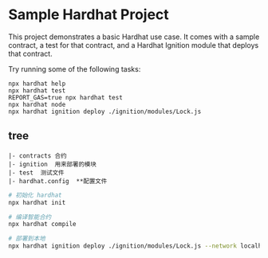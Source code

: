 # Sample Hardhat Project

This project demonstrates a basic Hardhat use case. It comes with a sample contract, a test for that contract, and a Hardhat Ignition module that deploys that contract.

Try running some of the following tasks:

```shell
npx hardhat help
npx hardhat test
REPORT_GAS=true npx hardhat test
npx hardhat node
npx hardhat ignition deploy ./ignition/modules/Lock.js
```

## tree

```
|- contracts 合约
|- ignition  用来部署的模块
|- test  测试文件
|- hardhat.config  **配置文件
```


```sh
# 初始化 hardhat
npx hardhat init

# 编译智能合约
npx hardhat compile

# 部署到本地
npx hardhat ignition deploy ./ignition/modules/Lock.js --network localhost
```